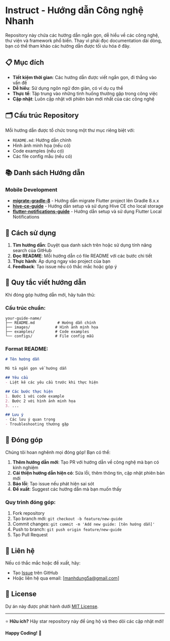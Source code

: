 # Instruct - Hướng dẫn Công nghệ Nhanh

Repository này chứa các hướng dẫn ngắn gọn, dễ hiểu về các công nghệ, thư viện và framework phổ biến. Thay vì phải đọc documentation dài dòng, bạn có thể tham khảo các hướng dẫn được tối ưu hóa ở đây.

## 📋 Mục đích

- **Tiết kiệm thời gian**: Các hướng dẫn được viết ngắn gọn, đi thẳng vào vấn đề
- **Dễ hiểu**: Sử dụng ngôn ngữ đơn giản, có ví dụ cụ thể
- **Thực tế**: Tập trung vào những tình huống thường gặp trong công việc
- **Cập nhật**: Luôn cập nhật với phiên bản mới nhất của các công nghệ

## 🗂️ Cấu trúc Repository

Mỗi hướng dẫn được tổ chức trong một thư mục riêng biệt với:
- `README.md`: Hướng dẫn chính
- Hình ảnh minh họa (nếu có)
- Code examples (nếu có)
- Các file config mẫu (nếu có)

## 📚 Danh sách Hướng dẫn

### Mobile Development
- [**migrate-gradle-8**](./migrate-gradle-8/) - Hướng dẫn migrate Flutter project lên Gradle 8.x.x
- [**hive-ce-guide**](./hive-ce-guide/) - Hướng dẫn setup và sử dụng Hive CE cho local storage
- [**flutter-notifications-guide**](./flutter-notifications-guide/) - Hướng dẫn setup và sử dụng Flutter Local Notifications


## 🚀 Cách sử dụng

1. **Tìm hướng dẫn**: Duyệt qua danh sách trên hoặc sử dụng tính năng search của GitHub
2. **Đọc README**: Mỗi hướng dẫn có file README với các bước chi tiết
3. **Thực hành**: Áp dụng ngay vào project của bạn
4. **Feedback**: Tạo issue nếu có thắc mắc hoặc góp ý

## 🔧 Quy tắc viết hướng dẫn

Khi đóng góp hướng dẫn mới, hãy tuân thủ:

### Cấu trúc chuẩn:
```
your-guide-name/
├── README.md          # Hướng dẫn chính
├── images/           # Hình ảnh minh họa
├── examples/         # Code examples
└── configs/          # File config mẫu
```

### Format README:
```markdown
# Tên hướng dẫn

Mô tả ngắn gọn về hướng dẫn

## Yêu cầu
- Liệt kê các yêu cầu trước khi thực hiện

## Các bước thực hiện
1. Bước 1 với code example
2. Bước 2 với hình ảnh minh họa
3. ...

## Lưu ý
- Các lưu ý quan trọng
- Troubleshooting thường gặp
```

## 🤝 Đóng góp

Chúng tôi hoan nghênh mọi đóng góp! Bạn có thể:

1. **Thêm hướng dẫn mới**: Tạo PR với hướng dẫn về công nghệ mà bạn có kinh nghiệm
2. **Cải thiện hướng dẫn hiện có**: Sửa lỗi, thêm thông tin, cập nhật phiên bản mới
3. **Báo lỗi**: Tạo issue nếu phát hiện sai sót
4. **Đề xuất**: Suggest các hướng dẫn mà bạn muốn thấy

### Quy trình đóng góp:
1. Fork repository
2. Tạo branch mới: `git checkout -b feature/new-guide`
3. Commit changes: `git commit -m 'Add new guide: [tên hướng dẫn]'`
4. Push to branch: `git push origin feature/new-guide`
5. Tạo Pull Request

## 📧 Liên hệ

Nếu có thắc mắc hoặc đề xuất, hãy:
- Tạo [Issue](../../issues) trên GitHub
- Hoặc liên hệ qua email: [manhdung5a@gmail.com]

## 📄 License

Dự án này được phát hành dưới [MIT License](LICENSE).

---

⭐ **Hữu ích?** Hãy star repository này để ủng hộ và theo dõi các cập nhật mới!

**Happy Coding!** 🚀

